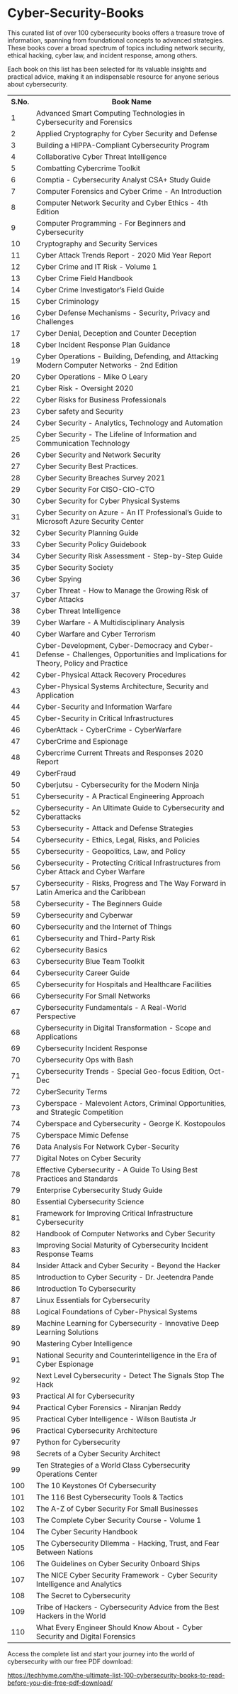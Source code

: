 # Cyber-Security-Books

This curated list of over 100 cybersecurity books offers a treasure trove of information, spanning from foundational concepts to advanced strategies. These books cover a broad spectrum of topics including network security, ethical hacking, cyber law, and incident response, among others.

Each book on this list has been selected for its valuable insights and practical advice, making it an indispensable resource for anyone serious about cybersecurity.

<table class="table table-bordered">
<tbody>
<tr>
<th>S.No.</th>
<th>Book Name</th>
</tr>
<tr>
<td>1</td>
<td>Advanced Smart Computing Technologies in Cybersecurity and Forensics</td>
</tr>
<tr>
<td>2</td>
<td>Applied Cryptography for Cyber Security and Defense</td>
</tr>
<tr>
<td>3</td>
<td>Building a HIPPA-Compliant Cybersecurity Program</td>
</tr>
<tr>
<td>4</td>
<td>Collaborative Cyber Threat Intelligence</td>
</tr>
<tr>
<td>5</td>
<td>Combatting Cybercrime Toolkit</td>
</tr>
<tr>
<td>6</td>
<td>Comptia - Cybersecurity Analyst CSA+ Study Guide</td>
</tr>
<tr>
<td>7</td>
<td>Computer Forensics and Cyber Crime - An Introduction</td>
</tr>
<tr>
<td>8</td>
<td>Computer Network Security and Cyber Ethics - 4th Edition</td>
</tr>
<tr>
<td>9</td>
<td>Computer Programming - For Beginners and Cybersecurity</td>
</tr>
<tr>
<td>10</td>
<td>Cryptography and Security Services</td>
</tr>
<tr>
<td>11</td>
<td>Cyber Attack Trends Report - 2020 Mid Year Report</td>
</tr>
<tr>
<td>12</td>
<td>Cyber Crime and IT Risk - Volume 1</td>
</tr>
<tr>
<td>13</td>
<td>Cyber Crime Field Handbook</td>
</tr>
<tr>
<td>14</td>
<td>Cyber Crime Investigator’s Field Guide</td>
</tr>
<tr>
<td>15</td>
<td>Cyber Criminology</td>
</tr>
<tr>
<td>16</td>
<td>Cyber Defense Mechanisms - Security, Privacy and Challenges</td>
</tr>
<tr>
<td>17</td>
<td>Cyber Denial, Deception and Counter Deception</td>
</tr>
<tr>
<td>18</td>
<td>Cyber Incident Response Plan Guidance</td>
</tr>
<tr>
<td>19</td>
<td>Cyber Operations - Building, Defending, and Attacking Modern Computer Networks - 2nd Edition</td>
</tr>
<tr>
<td>20</td>
<td>Cyber Operations - Mike O Leary</td>
</tr>
<tr>
<td>21</td>
<td>Cyber Risk - Oversight 2020</td>
</tr>
<tr>
<td>22</td>
<td>Cyber Risks for Business Professionals</td>
</tr>
<tr>
<td>23</td>
<td>Cyber safety and Security</td>
</tr>
<tr>
<td>24</td>
<td>Cyber Security - Analytics, Technology and Automation</td>
</tr>
<tr>
<td>25</td>
<td>Cyber Security - The Lifeline of Information and Communication Technology</td>
</tr>
<tr>
<td>26</td>
<td>Cyber Security and Network Security</td>
</tr>
<tr>
<td>27</td>
<td>Cyber Security Best Practices.</td>
</tr>
<tr>
<td>28</td>
<td>Cyber Security Breaches Survey 2021</td>
</tr>
<tr>
<td>29</td>
<td>Cyber Security For CISO-CIO-CTO</td>
</tr>
<tr>
<td>30</td>
<td>Cyber Security for Cyber Physical Systems</td>
</tr>
<tr>
<td>31</td>
<td>Cyber Security on Azure - An IT Professional’s Guide to Microsoft Azure Security Center</td>
</tr>
<tr>
<td>32</td>
<td>Cyber Security Planning Guide</td>
</tr>
<tr>
<td>33</td>
<td>Cyber Security Policy Guidebook</td>
</tr>
<tr>
<td>34</td>
<td>Cyber Security Risk Assessment - Step-by-Step Guide</td>
</tr>
<tr>
<td>35</td>
<td>Cyber Security Society</td>
</tr>
<tr>
<td>36</td>
<td>Cyber Spying</td>
</tr>
<tr>
<td>37</td>
<td>Cyber Threat - How to Manage the Growing Risk of Cyber Attacks</td>
</tr>
<tr>
<td>38</td>
<td>Cyber Threat Intelligence</td>
</tr>
<tr>
<td>39</td>
<td>Cyber Warfare - A Multidisciplinary Analysis</td>
</tr>
<tr>
<td>40</td>
<td>Cyber Warfare and Cyber Terrorism</td>
</tr>
<tr>
<td>41</td>
<td>Cyber-Development, Cyber-Democracy and Cyber-Defense - Challenges, Opportunities and Implications for Theory, Policy and Practice</td>
</tr>
<tr>
<td>42</td>
<td>Cyber-Physical Attack Recovery Procedures</td>
</tr>
<tr>
<td>43</td>
<td>Cyber-Physical Systems Architecture, Security and Application</td>
</tr>
<tr>
<td>44</td>
<td>Cyber-Security and Information Warfare</td>
</tr>
<tr>
<td>45</td>
<td>Cyber-Security in Critical Infrastructures</td>
</tr>
<tr>
<td>46</td>
<td>CyberAttack - CyberCrime - CyberWarfare</td>
</tr>
<tr>
<td>47</td>
<td>CyberCrime and Espionage</td>
</tr>
<tr>
<td>48</td>
<td>Cybercrime Current Threats and Responses 2020 Report</td>
</tr>
<tr>
<td>49</td>
<td>CyberFraud</td>
</tr>
<tr>
<td>50</td>
<td>Cyberjutsu - Cybersecurity for the Modern Ninja</td>
</tr>
<tr>
<td>51</td>
<td>Cybersecurity - A Practical Engineering Approach</td>
</tr>
<tr>
<td>52</td>
<td>Cybersecurity - An Ultimate Guide to Cybersecurity and Cyberattacks</td>
</tr>
<tr>
<td>53</td>
<td>Cybersecurity - Attack and Defense Strategies</td>
</tr>
<tr>
<td>54</td>
<td>Cybersecurity - Ethics, Legal, Risks, and Policies</td>
</tr>
<tr>
<td>55</td>
<td>Cybersecurity - Geopolitics, Law, and Policy</td>
</tr>
<tr>
<td>56</td>
<td>Cybersecurity - Protecting Critical Infrastructures from Cyber Attack and Cyber Warfare</td>
</tr>
<tr>
<td>57</td>
<td>Cybersecurity - Risks, Progress and The Way Forward in Latin America and the Caribbean</td>
</tr>
<tr>
<td>58</td>
<td>Cybersecurity - The Beginners Guide</td>
</tr>
<tr>
<td>59</td>
<td>Cybersecurity and Cyberwar</td>
</tr>
<tr>
<td>60</td>
<td>Cybersecurity and the Internet of Things</td>
</tr>
<tr>
<td>61</td>
<td>Cybersecurity and Third-Party Risk</td>
</tr>
<tr>
<td>62</td>
<td>Cybersecurity Basics</td>
</tr>
<tr>
<td>63</td>
<td>Cybersecurity Blue Team Toolkit</td>
</tr>
<tr>
<td>64</td>
<td>Cybersecurity Career Guide</td>
</tr>
<tr>
<td>65</td>
<td>Cybersecurity for Hospitals and Healthcare Facilities</td>
</tr>
<tr>
<td>66</td>
<td>Cybersecurity For Small Networks</td>
</tr>
<tr>
<td>67</td>
<td>Cybersecurity Fundamentals - A Real-World Perspective</td>
</tr>
<tr>
<td>68</td>
<td>Cybersecurity in Digital Transformation - Scope and Applications</td>
</tr>
<tr>
<td>69</td>
<td>Cybersecurity Incident Response</td>
</tr>
<tr>
<td>70</td>
<td>Cybersecurity Ops with Bash</td>
</tr>
<tr>
<td>71</td>
<td>Cybersecurity Trends - Special Geo-focus Edition, Oct-Dec</td>
</tr>
<tr>
<td>72</td>
<td>CyberSecurity Terms</td>
</tr>
<tr>
<td>73</td>
<td>Cyberspace - Malevolent Actors, Criminal Opportunities, and Strategic Competition</td>
</tr>
<tr>
<td>74</td>
<td>Cyberspace and Cybersecurity - George K. Kostopoulos</td>
</tr>
<tr>
<td>75</td>
<td>Cyberspace Mimic Defense</td>
</tr>
<tr>
<td>76</td>
<td>Data Analysis For Network Cyber-Security</td>
</tr>
<tr>
<td>77</td>
<td>Digital Notes on Cyber Security</td>
</tr>
<tr>
<td>78</td>
<td>Effective Cybersecurity - A Guide To Using Best Practices and Standards</td>
</tr>
<tr>
<td>79</td>
<td>Enterprise Cybersecurity Study Guide</td>
</tr>
<tr>
<td>80</td>
<td>Essential Cybersecurity Science</td>
</tr>
<tr>
<td>81</td>
<td>Framework for Improving Critical Infrastructure Cybersecurity</td>
</tr>
<tr>
<td>82</td>
<td>Handbook of Computer Networks and Cyber Security</td>
</tr>
<tr>
<td>83</td>
<td>Improving Social Maturity of Cybersecurity Incident Response Teams</td>
</tr>
<tr>
<td>84</td>
<td>Insider Attack and Cyber Security - Beyond the Hacker</td>
</tr>
<tr>
<td>85</td>
<td>Introduction to Cyber Security - Dr. Jeetendra Pande</td>
</tr>
<tr>
<td>86</td>
<td>Introduction To Cybersecurity</td>
</tr>
<tr>
<td>87</td>
<td>Linux Essentials for Cybersecurity</td>
</tr>
<tr>
<td>88</td>
<td>Logical Foundations of Cyber-Physical Systems</td>
</tr>
<tr>
<td>89</td>
<td>Machine Learning for Cybersecurity - Innovative Deep Learning Solutions</td>
</tr>
<tr>
<td>90</td>
<td>Mastering Cyber Intelligence</td>
</tr>
<tr>
<td>91</td>
<td>National Security and Counterintelligence in the Era of Cyber Espionage</td>
</tr>
<tr>
<td>92</td>
<td>Next Level Cybersecurity - Detect The Signals Stop The Hack</td>
</tr>
<tr>
<td>93</td>
<td>Practical AI for Cybersecurity</td>
</tr>
<tr>
<td>94</td>
<td>Practical Cyber Forensics - Niranjan Reddy</td>
</tr>
<tr>
<td>95</td>
<td>Practical Cyber Intelligence - Wilson Bautista Jr</td>
</tr>
<tr>
<td>96</td>
<td>Practical Cybersecurity Architecture</td>
</tr>
<tr>
<td>97</td>
<td>Python for Cybersecurity</td>
</tr>
<tr>
<td>98</td>
<td>Secrets of a Cyber Security Architect</td>
</tr>
<tr>
<td>99</td>
<td>Ten Strategies of a World Class Cybersecurity Operations Center</td>
</tr>
<tr>
<td>100</td>
<td>The 10 Keystones Of Cybersecurity</td>
</tr>
<tr>
<td>101</td>
<td>The 116 Best Cybersecurity Tools &amp; Tactics</td>
</tr>
<tr>
<td>102</td>
<td>The A-Z of Cyber Security For Small Businesses</td>
</tr>
<tr>
<td>103</td>
<td>The Complete Cyber Security Course - Volume 1</td>
</tr>
<tr>
<td>104</td>
<td>The Cyber Security Handbook</td>
</tr>
<tr>
<td>105</td>
<td>The Cybersecurity DIlemma - Hacking, Trust, and Fear Between Nations</td>
</tr>
<tr>
<td>106</td>
<td>The Guidelines on Cyber Security Onboard Ships</td>
</tr>
<tr>
<td>107</td>
<td>The NICE Cyber Security Framework - Cyber Security Intelligence and Analytics</td>
</tr>
<tr>
<td>108</td>
<td>The Secret to Cybersecurity</td>
</tr>
<tr>
<td>109</td>
<td>Tribe of Hackers - Cybersecurity Advice from the Best Hackers in the World</td>
</tr>
<tr>
<td>110</td>
<td>What Every Engineer Should Know About - Cyber Security and Digital Forensics</td>
</tr>
</tbody>
</table>

Access the complete list and start your journey into the world of cybersecurity with our free PDF download:

https://techhyme.com/the-ultimate-list-100-cybersecurity-books-to-read-before-you-die-free-pdf-download/
